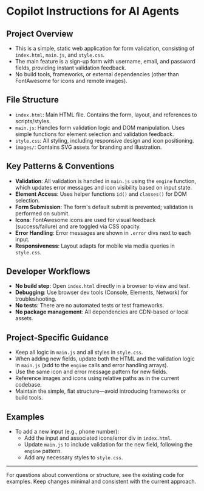 # Copilot Instructions for AI Agents

## Project Overview
- This is a simple, static web application for form validation, consisting of `index.html`, `main.js`, and `style.css`.
- The main feature is a sign-up form with username, email, and password fields, providing instant validation feedback.
- No build tools, frameworks, or external dependencies (other than FontAwesome for icons and remote images).

## File Structure
- `index.html`: Main HTML file. Contains the form, layout, and references to scripts/styles.
- `main.js`: Handles form validation logic and DOM manipulation. Uses simple functions for element selection and validation feedback.
- `style.css`: All styling, including responsive design and icon positioning.
- `images/`: Contains SVG assets for branding and illustration.

## Key Patterns & Conventions
- **Validation**: All validation is handled in `main.js` using the `engine` function, which updates error messages and icon visibility based on input state.
- **Element Access**: Uses helper functions `id()` and `classes()` for DOM selection.
- **Form Submission**: The form's default submit is prevented; validation is performed on submit.
- **Icons**: FontAwesome icons are used for visual feedback (success/failure) and are toggled via CSS opacity.
- **Error Handling**: Error messages are shown in `.error` divs next to each input.
- **Responsiveness**: Layout adapts for mobile via media queries in `style.css`.

## Developer Workflows
- **No build step**: Open `index.html` directly in a browser to view and test.
- **Debugging**: Use browser dev tools (Console, Elements, Network) for troubleshooting.
- **No tests**: There are no automated tests or test frameworks.
- **No package management**: All dependencies are CDN-based or local assets.

## Project-Specific Guidance
- Keep all logic in `main.js` and all styles in `style.css`.
- When adding new fields, update both the HTML and the validation logic in `main.js` (add to the `engine` calls and error handling arrays).
- Use the same icon and error message pattern for new fields.
- Reference images and icons using relative paths as in the current codebase.
- Maintain the simple, flat structure—avoid introducing frameworks or build tools.

## Examples
- To add a new input (e.g., phone number):
  - Add the input and associated icons/error div in `index.html`.
  - Update `main.js` to include validation for the new field, following the `engine` pattern.
  - Add any necessary styles to `style.css`.

---
For questions about conventions or structure, see the existing code for examples. Keep changes minimal and consistent with the current approach.